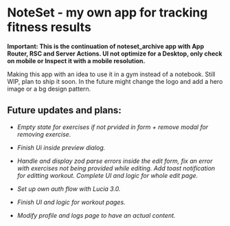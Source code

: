 # NoteSet - my own app for tracking fitness results

**Important: This is the continuation of noteset_archive app with App Router, RSC and Server Actions. UI not optimize for a Desktop, only check on mobile or Inspect it with a mobile resolution.**

Making this app with an idea to use it in a gym instead of a notebook. Still WIP, plan to ship it soon. In the future might change the logo and add a hero image or a bg design pattern.

## Future updates and plans:

- _Empty state for exercises if not prvided in form + remove modal for removing exercise._

- _Finish Ui inside preview dialog._

- _Handle and display zod parse errors inside the edit form, fix an error with exercises not being provided while editing. Add toast notification for editting workout. Complete UI and logic for whole edit page._

- _Set up own auth flow with Lucia 3.0._

- _Finish UI and logic for workout pages._

- _Modify profile and logs page to have an actual content._
